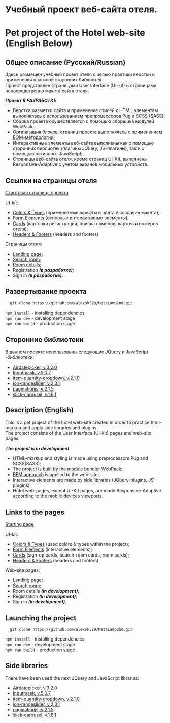 # Учебный проект веб-сайта отеля.
# Pet project of the Hotel web-site (English Below)
## Общее описание (Русский/Russian)
Здесь размещен учебный проект отеля с целью практики верстки и применения плагинов сторонних библиотек.<br/>
Проект представлен страницами User Interface (UI-kit) и страницами непосредственно макета сайта отеля.<br/>

***Проект В РАЗРАБОТКЕ***

- Верстка разметки сайта и применение стилей к HTML-элементам выполнялась с использованием препроцессоров Pug и SCSS (SASS);
- Сборка проекта осуществляется с помощью сборщика модулей WebPack;
- Организация блоков, страниц проекта выполнялась с применением [БЭМ-методологии](https://ru.bem.info/methodology/quick-start/);
- Интерактивные элементы веб-сайта выполнены как с помощью сторонних библиотек (плагины JQuery, JS-плагины), так и с помощью нативного JavaScript;
- Страницы веб-сайта отеля, кроме страниц UI-Kit, выполнены Responsive-Adaptive с учетом экранов мобильных устройств.

## Ссылки на страницы отеля

[Стартовая страница проекта](https://alexsk529.github.io/MetaLamp2nd/)

UI-kit:
- [Colors & Types](https://alexsk529.github.io/MetaLamp2nd/colors-types.html) (применяемые шрифты и цвета в создании макета);
- [Form Elements](https://alexsk529.github.io/MetaLamp2nd/form-elements.html) (основные интерактивные элементы);
- [Cards](https://alexsk529.github.io/MetaLamp2nd/cards.html) (карточки регистрации, поиска номеров, карточки номеров отеля);
- [Headers & Footers](https://alexsk529.github.io/MetaLamp2nd/headers-footers.html) (headers and footers)

Страницы отеля:
- [Landing page](https://alexsk529.github.io/MetaLamp2nd/landing-page.html);
- [Search room](https://alexsk529.github.io/MetaLamp2nd/search-room.html);
- [Room details](https://alexsk529.github.io/MetaLamp2nd/room-details.html);
- Registration ***(в разработке);***
- Sign in ***(в разработке).***

## Развертывание проекта
```
  git clone https://github.com/alexsk529/MetaLamp2nd.git
```
``` npm install ``` - installing dependencies <br/>
``` npm run dev ``` - development stage <br/>
``` npm run build ``` - production stage <br/>

## Сторонние библиотеки
В данном проекте использованы следующие JQuery и JavaScript -библиотеки:
- [Airdatepicker, v.3.2.0](https://air-datepicker.com/ru)
- [Inputmask, v.5.0.7](https://github.com/RobinHerbots/Inputmask)
- [item-quantity-dropdown, v.2.1.0](https://github.com/reservamos/item-quantity-dropdown)
- [ion-rangeslider, v.2.3.1](http://ionden.com/a/plugins/ion.rangeSlider/)
- [paginationjs, v.2.1.5](https://pagination.js.org/)
- [slick-carousel, v.1.8.1](https://github.com/kenwheeler/slick/)

## Description (English)
This is a pet project of the hotel web-site created in order to practice html-markup and apply side libraries and plugins.<br/>
The project consists of the User Interface (UI-kit) pages and web-site pages.<br/>

***The project is in development***

- HTML-markup and styling is made using preprocessors Pug and SCSS(SASS);
- The project is built by the module bundler WebPack;
- [BEM approach](https://ru.bem.info/methodology/quick-start/) is applied to the web-site;
- Interactive elements are made by side libraries (JQuery-plugins, JS-plugins);
- Hotel web-pages, except UI-Kit pages, are made Responsive-Adaptive according to the mobile devices viewports.

## Links to the pages

[Starting page](https://alexsk529.github.io/MetaLamp2nd/)

UI-kit:
- [Colors & Types](https://alexsk529.github.io/MetaLamp2nd/colors-types.html) (used colors & types within the project);
- [Form Elements](https://alexsk529.github.io/MetaLamp2nd/form-elements.html) (interactive elements);
- [Cards](https://alexsk529.github.io/MetaLamp2nd/cards.html) (sign-up cards, search-room cards, room cards);
- [Headers & Footers](https://alexsk529.github.io/MetaLamp2nd/headers-footers.html) (headers and footers)

Web-site pages:
- [Landing page](https://alexsk529.github.io/MetaLamp2nd/landing-page.html);
- [Search room](https://alexsk529.github.io/MetaLamp2nd/search-room.html);
- Room details ***(in development);***
- Registration ***(in development);***
- Sign in ***(in development).***

## Launching the project
```
  git clone https://github.com/alexsk529/MetaLamp2nd.git
```
``` npm install ``` - installing dependencies <br/>
``` npm run dev ``` - development stage <br/>
``` npm run build ``` - production stage <br/>

## Side libraries
There have been used the next JQuery and JavaScript libraries: 
- [Airdatepicker, v.3.2.0](https://air-datepicker.com/ru)
- [Inputmask, v.5.0.7](https://github.com/RobinHerbots/Inputmask)
- [item-quantity-dropdown, v.2.1.0](https://github.com/reservamos/item-quantity-dropdown)
- [ion-rangeslider, v.2.3.1](http://ionden.com/a/plugins/ion.rangeSlider/)
- [paginationjs, v.2.1.5](https://pagination.js.org/)
- [slick-carousel, v.1.8.1](https://github.com/kenwheeler/slick/)
